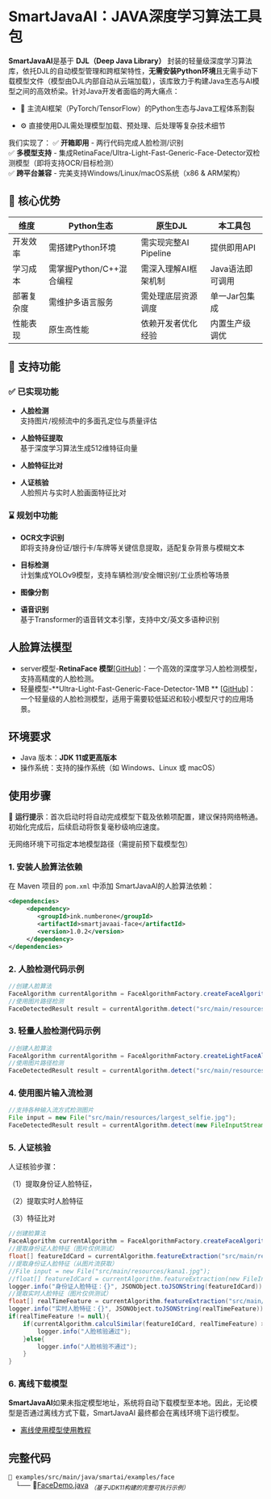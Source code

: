 # SmartJavaAI：JAVA深度学习算法工具包

**SmartJavaAI**是基于 **DJL（Deep Java Library）** 封装的轻量级深度学习算法库，依托DJL的自动模型管理和跨框架特性，**无需安装Python环境**且无需手动下载模型文件（模型由DJL内部自动从云端加载），该库致力于构建Java生态与AI模型之间的高效桥梁。针对Java开发者面临的两大痛点：

- 🐍 主流AI框架（PyTorch/TensorFlow）的Python生态与Java工程体系割裂

- ⚙️ 直接使用DJL需处理模型加载、预处理、后处理等复杂技术细节

我们实现了：
✅ **开箱即用** - 两行代码完成人脸检测/识别  
✅ **多模型支持** - 集成RetinaFace/Ultra-Light-Fast-Generic-Face-Detector双检测模型（即将支持OCR/目标检测）  
✅ **跨平台兼容** - 完美支持Windows/Linux/macOS系统（x86 & ARM架构）  

## 🌟 核心优势
| 维度        | Python生态           | 原生DJL          | 本工具包         |
|------------|---------------------|-----------------|----------------|
| 开发效率    | 需搭建Python环境     | 需实现完整AI Pipeline | 提供即用API    |
| 学习成本    | 需掌握Python/C++混合编程 | 需深入理解AI框架机制 | Java语法即可调用 |
| 部署复杂度  | 需维护多语言服务      | 需处理底层资源调度 | 单一Jar包集成   |
| 性能表现    | 原生高性能           | 依赖开发者优化经验 | 内置生产级调优  |

## 📌 支持功能

### ✅ 已实现功能

- **人脸检测**  
  支持图片/视频流中的多面孔定位与质量评估

- **人脸特征提取**  
  基于深度学习算法生成512维特征向量

- **人脸特征比对**  
  
- **人证核验**  
  人脸照片与实时人脸画面特征比对

### ⌛ 规划中功能

- **OCR文字识别**  
  即将支持身份证/银行卡/车牌等关键信息提取，适配复杂背景与模糊文本

- **目标检测**  
  计划集成YOLOv9模型，支持车辆检测/安全帽识别/工业质检等场景

- **图像分割**  
  
- **语音识别**  
  基于Transformer的语音转文本引擎，支持中文/英文多语种识别


## 人脸算法模型

- server模型-**RetinaFace 模型**[[GitHub]](https://github.com/deepinsight/insightface/tree/master/detection/retinaface)：一个高效的深度学习人脸检测模型，支持高精度的人脸检测。
- 轻量模型-**Ultra-Light-Fast-Generic-Face-Detector-1MB ** [[GitHub\]](https://github.com/Linzaer/Ultra-Light-Fast-Generic-Face-Detector-1MB)：一个轻量级的人脸检测模型，适用于需要较低延迟和较小模型尺寸的应用场景。

## 环境要求

- Java 版本：**JDK 11或更高版本**
- 操作系统：支持的操作系统（如 Windows、Linux 或 macOS）

## 使用步骤

📌 **运行提示**：首次启动时将自动完成模型下载及依赖项配置，建议保持网络畅通。初始化完成后，后续启动将恢复毫秒级响应速度。

无网络环境下可指定本地模型路径（需提前预下载模型包）

### 1. 安装人脸算法依赖

在 Maven 项目的 `pom.xml` 中添加 SmartJavaAI的人脸算法依赖：

```xml
<dependencies>
     <dependency>
        <groupId>ink.numberone</groupId>
        <artifactId>smartjavaai-face</artifactId>
        <version>1.0.2</version>
     </dependency>
</dependencies>
```

### 2. 人脸检测代码示例

```java
//创建人脸算法
FaceAlgorithm currentAlgorithm = FaceAlgorithmFactory.createFaceAlgorithm();
//使用图片路径检测
FaceDetectedResult result = currentAlgorithm.detect("src/main/resources/largest_selfie.jpg");
```

### 3. 轻量人脸检测代码示例

```java
//创建人脸算法
FaceAlgorithm currentAlgorithm = FaceAlgorithmFactory.createLightFaceAlgorithm();
//使用图片路径检测
FaceDetectedResult result = currentAlgorithm.detect("src/main/resources/largest_selfie.jpg");
```

### 4. 使用图片输入流检测

```java
//支持各种输入流方式检测图片
File input = new File("src/main/resources/largest_selfie.jpg");
FaceDetectedResult result = currentAlgorithm.detect(new FileInputStream(input));
```

### 5. 人证核验

人证核验步骤：

（1）提取身份证人脸特征，

（2）提取实时人脸特征

（3）特征比对

```java
//创建脸算法
FaceAlgorithm currentAlgorithm = FaceAlgorithmFactory.createFaceAlgorithm();
//提取身份证人脸特征（图片仅供测试）
float[] featureIdCard = currentAlgorithm.featureExtraction("src/main/resources/kana1.jpg");
//提取身份证人脸特征（从图片流获取）
//File input = new File("src/main/resources/kana1.jpg");
//float[] featureIdCard = currentAlgorithm.featureExtraction(new FileInputStream(input));
logger.info("身份证人脸特征：{}", JSONObject.toJSONString(featureIdCard));
//提取实时人脸特征（图片仅供测试）
float[] realTimeFeature = currentAlgorithm.featureExtraction("src/main/resources/kana2.jpg");
logger.info("实时人脸特征：{}", JSONObject.toJSONString(realTimeFeature));
if(realTimeFeature != null){
    if(currentAlgorithm.calculSimilar(featureIdCard, realTimeFeature) > 0.8){
        logger.info("人脸核验通过");
    }else{
        logger.info("人脸核验不通过");
    }
}
```

### 6. 离线下载模型

​	**SmartJavaAI**如果未指定模型地址，系统将自动下载模型至本地。因此，无论模型是否通过离线方式下载，SmartJavaAI 最终都会在离线环境下运行模型。

- [离线使用模型使用教程](examples/face_offline.md)

## 完整代码

`📁 examples/src/main/java/smartai/examples/face`  
 └── 📄[FaceDemo.java](https://github.com/geekwenjie/SmartJavaAI/blob/master/examples/src/main/java/smartai/examples/face/FaceDemo.java)  <sub>*（基于JDK11构建的完整可执行示例）*</sub>

